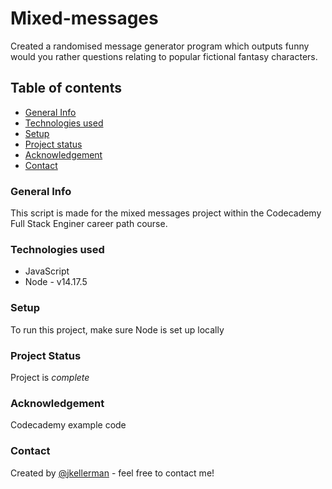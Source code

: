 # Mixed-messages

Created a randomised message generator program which outputs funny would you rather questions relating to popular fictional fantasy characters.

## Table of contents

* [General Info](#General-Info)
* [Technologies used](#Technologies-used)
* [Setup](#Setup)
* [Project status](#Project-status)
* [Acknowledgement](#Acknowledgement)
* [Contact](#Contact)

### General Info

This script is made for the mixed messages project within the Codecademy Full Stack Enginer career path course.

### Technologies used

- JavaScript
- Node - v14.17.5

### Setup

To run this project, make sure Node is set up locally

### Project Status

Project is *complete*

### Acknowledgement

Codecademy example code

### Contact

Created by [@jkellerman](https://github.com/jkellerman) - feel free to contact me!
